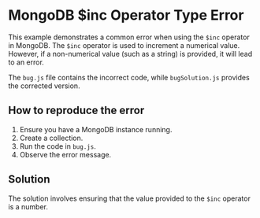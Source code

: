 # MongoDB $inc Operator Type Error

This example demonstrates a common error when using the `$inc` operator in MongoDB.  The `$inc` operator is used to increment a numerical value.  However, if a non-numerical value (such as a string) is provided, it will lead to an error.

The `bug.js` file contains the incorrect code, while `bugSolution.js` provides the corrected version.

## How to reproduce the error

1.  Ensure you have a MongoDB instance running.
2.  Create a collection.
3.  Run the code in `bug.js`.
4.  Observe the error message.

## Solution

The solution involves ensuring that the value provided to the `$inc` operator is a number.